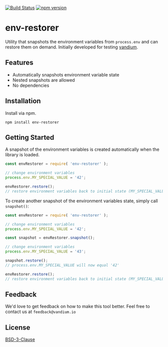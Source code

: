 [![Build Status](https://travis-ci.org/vandium-io/env-restorer.svg?branch=master)](https://travis-ci.org/vandium-io/env-restorer)
[![npm version](https://badge.fury.io/js/env-restorer.svg)](https://badge.fury.io/js/env-restorer)

# env-restorer

Utility that snapshots the environment variables from `process.env` and can restore
them on demand. Initially developed for testing [vandium](https://github.com/vandium-io/vandium-node/).

## Features

* Automatically snapshots environment variable state
* Nested snapshots are allowed
* No dependencies

## Installation
Install via npm.

	npm install env-restorer

## Getting Started

A snapshot of the environment variables is created automatically when the library is loaded.

```js
const envRestorer = require( 'env-restorer' );

// change environment variables
process.env.MY_SPECIAL_VALUE = '42';

envRestorer.restore();
// restore environment variables back to initial state (MY_SPECIAL_VALUE will no longer exist)
```

To create another snapshot of the environment variables state, simply call `snapshot()`:

```js
const envRestorer = require( 'env-restorer' );

// change environment variables
process.env.MY_SPECIAL_VALUE = '42';

const snapshot = envRestorer.snapshot();

// change environment variables
process.env.MY_SPECIAL_VALUE = '43';

snapshot.restore();
// process.env.MY_SPECIAL_VALUE will now equal '42'

envRestorer.restore();
// restore environment variables back to initial state (MY_SPECIAL_VALUE will no longer exist)
```

## Feedback

We'd love to get feedback on how to make this tool better. Feel free to contact us at `feedback@vandium.io`


## License

[BSD-3-Clause](https://en.wikipedia.org/wiki/BSD_licenses)
